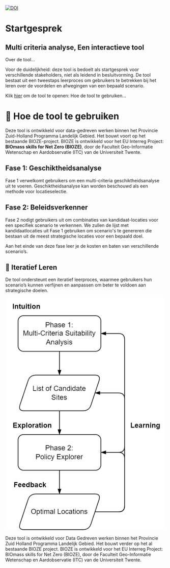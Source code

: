 [![DOI](https://zenodo.org/badge/682611837.svg)](https://zenodo.org/doi/10.5281/zenodo.10782927)

# Startgesprek
## Multi criteria analyse, Een interactieve tool
Over de tool...

Voor de duidelijkheid: deze tool is bedoelt als startgesprek voor verschillende stakeholders, niet als leidend in besluitvorming. De tool bestaat uit een tweestaps leerproces om gebruikers te betrekken bij het leren over de voordelen en afwegingen van een bepaald scenario.

Klik [hier](https://startgesprekpzh.streamlit.app/) om de tool te openen: 
Hoe de tool te gebruiken...

# :compass: Hoe de tool te gebruiken

Deze tool is ontwikkeld voor data-gedreven werken binnen het Provincie Zuid-Holland Programma Landelijk Gebied. Het bouwt voort op het bestaande BIOZE-project. BIOZE is ontwikkeld voor het EU Interreg Project: **BIOmass skills for Net Zero (BIOZE)**, door de Faculteit Geo-Informatie Wetenschap en Aardobservatie (ITC) van de Universiteit Twente.

## **Fase 1: Geschiktheidsanalyse**
Fase 1 verwelkomt gebruikers om een multi-criteria geschiktheidsanalyse uit te voeren. Geschiktheidsanalyse kan worden beschouwd als een methode voor locatieselectie.

## **Fase 2: Beleidsverkenner**
Fase 2 nodigt gebruikers uit om combinaties van kandidaat-locaties voor een specifiek scenario te verkennen. We zullen de lijst met kandidaatlocaties uit Fase 1 gebruiken om scenario's te genereren die bestaan uit de meest strategische locaties voor een bepaald doel.

Aan het einde van deze fase leer je de kosten en baten van verschillende scenario’s.

## :repeat: **Iteratief Leren**
De tool ondersteunt een iteratief leerproces, waarmee gebruikers hun scenario’s kunnen verfijnen en aanpassen om beter te voldoen aan strategische doelen.

![Twee Fasen](./two_phase.png)

Deze tool is ontwikkeld voor Data Gedreven werken binnen het Provincie Zuid Holland Programma Landelijk Gebied. Het bouwt verder op het al bestaande BIOZE project. BIOZE is ontwikkeld voor het EU Interreg Project: BIOmass skills for Net Zero (BIOZE), door de Faculteit Geo-Informatie Wetenschap en Aardobservatie (ITC) van de Universiteit Twente.